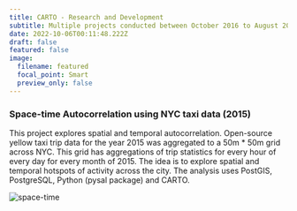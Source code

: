 ```yaml
---
title: CARTO - Research and Development
subtitle: Multiple projects conducted between October 2016 to August 2017
date: 2022-10-06T00:11:48.222Z
draft: false
featured: false
image:
  filename: featured
  focal_point: Smart
  preview_only: false
---
```

### S﻿pace-time Autocorrelation using NYC taxi data (2015)

This project explores spatial and temporal autocorrelation. Open-source yellow taxi trip data for the year 2015 was aggregated to a 50m * 50m grid across NYC. This grid has aggregations of trip statistics for every hour of every day for every month of 2015. The idea is to explore spatial and temporal hotspots of activity across the city. The analysis uses PostGIS, PostgreSQL, Python (pysal package) and CARTO.

![space-time](../../space-time.gif)